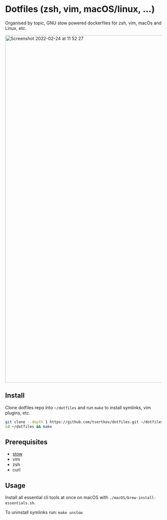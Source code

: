 # Dotfiles (zsh, vim, macOS/linux, ...)

Organised by topic, GNU stow powered dockerfiles for zsh, vim, macOs and Linux, etc.

<img width="1118" alt="Screenshot 2022-02-24 at 11 52 27" src="https://user-images.githubusercontent.com/5339042/155510771-2ada6c13-2fa2-4ba6-bcaa-d88f5d4cb14c.png">

## Install

Clone dotfiles repo into `~/dotfiles` and run `make` to install symlinks, vim plugins, etc.

```bash
git clone --depth 1 https://github.com/tsertkov/dotfiles.git ~/dotfiles
cd ~/dotfiles && make
```

## Prerequisites

- [stow](https://www.gnu.org/software/stow/)
- vim
- zsh
- curl

## Usage

Install all essential cli tools at once on macOS with `./macOS/brew-install-essentials.sh`.

To uninstall symlinks run: `make unstow`
